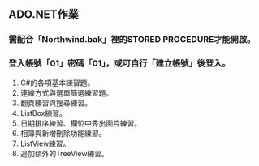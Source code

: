 ## ADO.NET作業
### 需配合「Northwind.bak」裡的STORED PROCEDURE才能開啟。
### 登入帳號「01」密碼「01」，或可自行「建立帳號」後登入。
1. C#的各項基本練習題。
2. 連線方式與選單篩選練習題。
3. 翻頁練習與搜尋練習。
4. ListBox練習。
5. 日期排序練習、欄位中秀出圖片練習。
6. 相簿與新增刪除功能練習。
7. ListView練習。
8. 追加額外的TreeView練習。
